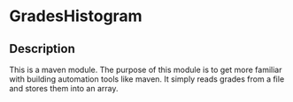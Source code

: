 # GradesHistogram


## Description

This is a maven module. The purpose of this module is to get more familiar with building automation tools like maven. It simply reads grades from a file and stores them into an array.
